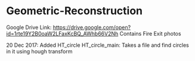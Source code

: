 # Geometric-Reconstruction

Google Drive Link: https://drive.google.com/open?id=1rte19Y2B0oaW2LFaxKcBQ_AWhb66V2Nh
Contains Fire Exit photos

20 Dec 2017: Added HT_circle
    HT_circle_main: Takes a file and find circles in it using hough transform
